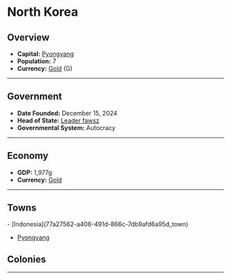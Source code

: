 <!--UNDEDITED FILE, remove this entire line if this file has been edited!-->
# <!--NAME-->North Korea<!--NAME-->

## Overview

- **Capital:** <!--CAPITAL_LINK-->[Pyongyang](03d5d6da-a990-48c4-9cd0-4a063da0852c_town)<!--CAPITAL_LINK-->
- **Population:** <!--POPULATION-->7<!--POPULATION-->
- **Currency:** <!--CURRENCY_LINK-->[Gold](Gold_currency)<!--CURRENCY_LINK--> (<!--CURRENCY_ABV-->G<!--CURRENCY_ABV-->)

---

## Government

- **Date Founded:** <!--FOUNDED-->December 15, 2024<!--FOUNDED-->
- **Head of State:** <!--LEADER_TITLE_LINK-->[Leader fawsz](fawsz_user)<!--LEADER_TITLE_LINK-->
- **Governmental System:** <!--GOVERNMENT-->Autocracy<!--GOVERNMENT-->

---

## Economy

- **GDP:** <!--GDP-->1,977g<!--GDP-->
- **Currency:** <!--CURRENCY_LINK-->[Gold](Gold_currency)<!--CURRENCY_LINK-->

---

## Towns

<!--TOWNS-->- [Indonesia](77a27562-a406-491d-866c-7db9afd6a95d_town)
- [Pyongyang](03d5d6da-a990-48c4-9cd0-4a063da0852c_town)<!--TOWNS-->

## Colonies

<!--COLONIES--><!--COLONIES-->

---